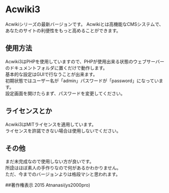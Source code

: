 # Acwiki3
Acwikiシリーズの最新バージョンです。
Acwikiとは高機能なCMSシステムで、あなたのサイトの利便性をもっと高めることができます。  

## 使用方法
Acwiki3はPHPを使用していますので、PHPが使用出来る状態のウェブサーバーのドキュメントフォルダに置くだけで動作します。  
基本的な設定はGUIで行なうことが出来ます。  
初期状態ではユーザー名が「admin」パスワードが「password」になっています。  
設定画面を開けたらまず、パスワードを変更してください。  

## ライセンスとか
Acwiki3はMITライセンスを適用しています。  
ライセンスを許諾できない場合は使用しないでください。  

## その他
まだ未完成なので使用しない方が良いです。  
所詮はほぼ素人の手作りなので何があるかわかりません。  
ただ、今までのバージョンよりは格段マシと思われます。

##著作権表示
2015 Atnanasi(ys2000pro)



